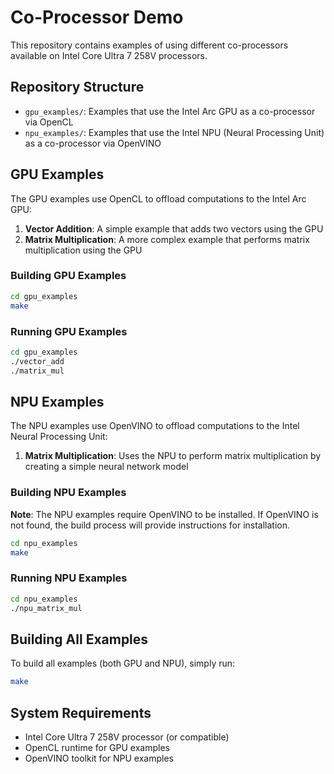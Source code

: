 # Co-Processor Demo

This repository contains examples of using different co-processors available on Intel Core Ultra 7 258V processors.

## Repository Structure

- `gpu_examples/`: Examples that use the Intel Arc GPU as a co-processor via OpenCL
- `npu_examples/`: Examples that use the Intel NPU (Neural Processing Unit) as a co-processor via OpenVINO

## GPU Examples

The GPU examples use OpenCL to offload computations to the Intel Arc GPU:

1. **Vector Addition**: A simple example that adds two vectors using the GPU
2. **Matrix Multiplication**: A more complex example that performs matrix multiplication using the GPU

### Building GPU Examples

```bash
cd gpu_examples
make
```

### Running GPU Examples

```bash
cd gpu_examples
./vector_add
./matrix_mul
```

## NPU Examples

The NPU examples use OpenVINO to offload computations to the Intel Neural Processing Unit:

1. **Matrix Multiplication**: Uses the NPU to perform matrix multiplication by creating a simple neural network model

### Building NPU Examples

**Note**: The NPU examples require OpenVINO to be installed. If OpenVINO is not found, the build process will provide instructions for installation.

```bash
cd npu_examples
make
```

### Running NPU Examples

```bash
cd npu_examples
./npu_matrix_mul
```

## Building All Examples

To build all examples (both GPU and NPU), simply run:

```bash
make
```

## System Requirements

- Intel Core Ultra 7 258V processor (or compatible)
- OpenCL runtime for GPU examples
- OpenVINO toolkit for NPU examples